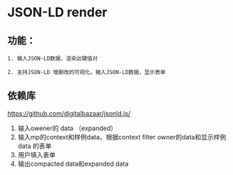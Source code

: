 
# JSON-LD render

## 功能：

    1. 输入JSON-LD数据，渲染出键值对

    2. 支持JSON-LD 增删改的可视化。输入JSON-LD数据，显示表单

## 依赖库

https://github.com/digitalbazaar/jsonld.js/


1. 输入owener的 data （expanded）
2. 输入mp的context和样例data，根据context filter owner的data和显示样例data 的表单
3. 用户填入表单
4. 输出compacted data和expanded data